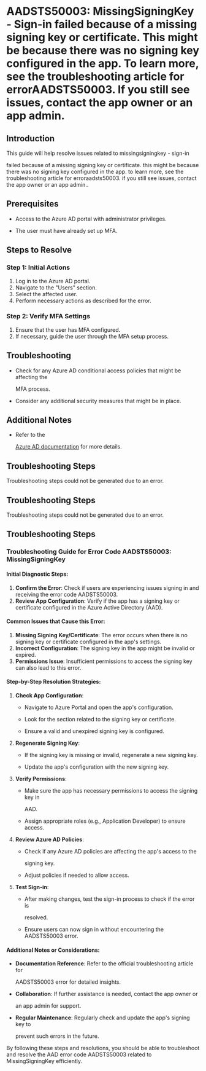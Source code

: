 
# AADSTS50003: MissingSigningKey - Sign-in failed because of a missing signing key or certificate. This might be because there was no signing key configured in the app. To learn more, see the troubleshooting article for errorAADSTS50003. If you still see issues, contact the app owner or an app admin.


## Introduction

This guide will help resolve issues related to missingsigningkey - sign-in

failed because of a missing signing key or certificate. this might be because
there was no signing key configured in the app. to learn more, see the
troubleshooting article for erroraadsts50003. if you still see issues, contact
the app owner or an app admin..


## Prerequisites


* Access to the Azure AD portal with administrator privileges.

* The user must have already set up MFA.


## Steps to Resolve


### Step 1: Initial Actions

1. Log in to the Azure AD portal.
2. Navigate to the "Users" section.
3. Select the affected user.
4. Perform necessary actions as described for the error.


### Step 2: Verify MFA Settings

1. Ensure that the user has MFA configured.
2. If necessary, guide the user through the MFA setup process.


## Troubleshooting


* Check for any Azure AD conditional access policies that might be affecting the

  MFA process.

* Consider any additional security measures that might be in place.


## Additional Notes


* Refer to the

  [Azure AD 
documentation](https://learn.microsoft.com/en-us/azure/active-directory/)
  for more details.


## Troubleshooting Steps

Troubleshooting steps could not be generated due to an error.


## Troubleshooting Steps

Troubleshooting steps could not be generated due to an error.


## Troubleshooting Steps


### Troubleshooting Guide for Error Code AADSTS50003: MissingSigningKey


#### Initial Diagnostic Steps:

1. **Confirm the Error**: Check if users are experiencing issues signing in and
   receiving the error code AADSTS50003.
2. **Review App Configuration**: Verify if the app has a signing key or
   certificate configured in the Azure Active Directory (AAD).


#### Common Issues that Cause this Error:

1. **Missing Signing Key/Certificate**: The error occurs when there is no
   signing key or certificate configured in the app's settings.
2. **Incorrect Configuration**: The signing key in the app might be invalid or
   expired.
3. **Permissions Issue**: Insufficient permissions to access the signing key can
   also lead to this error.


#### Step-by-Step Resolution Strategies:

1. **Check App Configuration**:

   * Navigate to Azure Portal and open the app's configuration.

   * Look for the section related to the signing key or certificate.

   * Ensure a valid and unexpired signing key is configured.

2. **Regenerate Signing Key**:
   * If the signing key is missing or invalid, regenerate a new signing key.

   * Update the app's configuration with the new signing key.

3. **Verify Permissions**:

   * Make sure the app has necessary permissions to access the signing key in

     AAD.
   * Assign appropriate roles (e.g., Application Developer) to ensure access.

4. **Review Azure AD Policies**:

   * Check if any Azure AD policies are affecting the app's access to the

     signing key.
   * Adjust policies if needed to allow access.

5. **Test Sign-in**:
   * After making changes, test the sign-in process to check if the error is

     resolved.
   * Ensure users can now sign in without encountering the AADSTS50003 error.


#### Additional Notes or Considerations:


* **Documentation Reference**: Refer to the official troubleshooting article for

  AADSTS50003 error for detailed insights.

* **Collaboration**: If further assistance is needed, contact the app owner or

  an app admin for support.

* **Regular Maintenance**: Regularly check and update the app's signing key to

  prevent such errors in the future.

By following these steps and resolutions, you should be able to troubleshoot and
resolve the AAD error code AADSTS50003 related to MissingSigningKey efficiently.